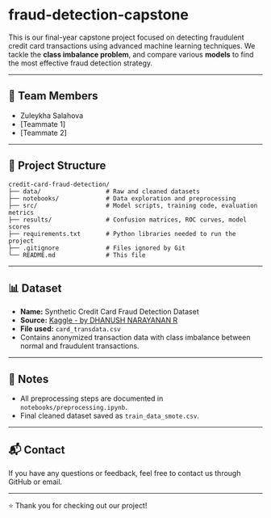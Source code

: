 # fraud-detection-capstone

This is our final-year capstone project focused on detecting fraudulent credit card transactions using advanced machine learning techniques. We tackle the **class imbalance problem**, and compare various **models** to find the most effective fraud detection strategy.

---

## 👥 Team Members

- Zuleykha Salahova
- [Teammate 1]
- [Teammate 2]
  
---

## 📁 Project Structure

```
credit-card-fraud-detection/
├── data/                  # Raw and cleaned datasets
├── notebooks/             # Data exploration and preprocessing 
├── src/                   # Model scripts, training code, evaluation metrics
├── results/               # Confusion matrices, ROC curves, model scores
├── requirements.txt       # Python libraries needed to run the project
├── .gitignore             # Files ignored by Git
└── README.md              # This file
```

---

## 📊 Dataset

- **Name:** Synthetic Credit Card Fraud Detection Dataset
- **Source:** [Kaggle - by DHANUSH NARAYANAN R](https://www.kaggle.com/datasets/dhanushnarayananr/synthetic-credit-card-transactions)
- **File used:** `card_transdata.csv`
- Contains anonymized transaction data with class imbalance between normal and fraudulent transactions.

---

## 📌 Notes

- All preprocessing steps are documented in `notebooks/preprocessing.ipynb`.
- Final cleaned dataset saved as `train_data_smote.csv`.

---

## 📬 Contact

If you have any questions or feedback, feel free to contact us through GitHub or email.

---

⭐️ Thank you for checking out our project!
